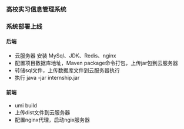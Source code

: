 ### 高校实习信息管理系统  
### 系统部署上线

#### 后端
* 云服务器  安装 MySql、JDK、Redis、nginx
* 配置项目数据库地址，Maven package命令打包，上传jar包到云服务器
* 转储sql文件，上传数据库文件到云服务器执行
* 执行 java -jar internship.jar

#### 前端
* umi build
* 上传dist文件到云服务器
* 配置nginx代理，启动ngix服务器